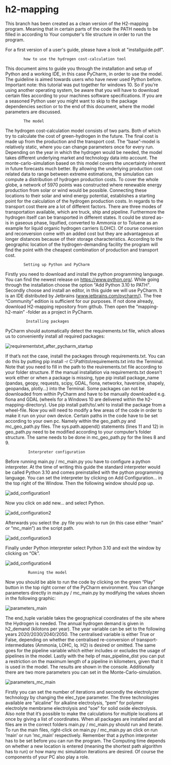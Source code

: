 # h2-mapping

This branch has been created as a clean version of the H2-mapping program.
Meaning that in certain parts of the code the PATH needs to be filled in according to Your computer's file structure in order to run the program. 

For a first version of a user's guide, please have a look at "installguide.pdf".


            how to use the hydrogen cost-calculation tool

This document aims to guide you through the installation and setup of Python and a working
IDE, in this case PyCharm, in order to use the model. The guideline is aimed towards
users who have never used Python before. Important note: this tutorial was put together
for windows 10. So if you’re using another operating system, be aware that you will have
to download certain files according to your machines software specifications. If you are a
seasoned Python user you might want to skip to the package dependencies section or to the
end of this document, where the model parameters are discussed.

            The model 

The hydrogen cost-calculation model consists of two parts. Both of which try to calculate the
cost of green-hydrogen in the future. The final cost is made up from the production and the
transport cost. The “base”-model is relatively static, where you can change parameters once
for every run. Depending on the year in which the hydrogen would be needed, the model takes
different underlying market and technology data into account. The monte-carlo-simulation
based on this model covers the uncertainty inherent in future forecasts much better. By
allowing the underlying production cost related data to range between extreme estimations,
the simulation can compute a distribution of hydrogen production costs. To cover the whole
globe, a network of 5970 points was constructed where renewable energy production from
solar or wind would be possible. Connecting these locations to their solar and wind energy
potential, establishes a starting point for the calculation of the hydrogen production costs.
In regards to the transport cost there are a lot of different factors. There are three modes of
transportation available, which are truck, ship and pipeline. Furthermore the hydrogen itself
can be transported in different states. It could be stored as-is in gaseous phase, liquified,
converted to Ammonia or to Toluene as an example for liquid organic hydrogen carriers
(LOHC). Of course conversion and reconversion come with an added cost but they are
advantageous at longer distances because of their storage characteristics. According to the
geographic location of the hydrogen-demanding facility the program will find the point with
the cheapest combination of production and transport cost.

            Setting up Python and PyCharm
            
Firstly you need to download and install the python programming language. You can find
the newest release on https://www.python.org/. While going through the installation choose
the option "Add Python 3.10 to PATH". Secondly choose and install an editor, in this guide
we will use PyCharm. It is an IDE distributed by Jetbrains (www.jetbrains.com/pycharm/).
The free “Community” edition is sufficient for our purposes. If not done already, download
H2-mapping repository from github. Then open the “mapping-h2-main” -folder as a project
in PyCharm.

             Installing packages
             
PyCharm should automatically detect the requirements.txt file, which allows us to conveniently
install all required packages:

![requirementstxt_after_pycharm_startup](https://user-images.githubusercontent.com/101879083/167862302-7e50b994-d60e-44ba-b99b-39b5a5782320.png)

If that’s not the case, install the packages through requirements.txt.
You can do this by putting pip install -r C:\Path\to\requirements.txt into the
Terminal. Note that you need to fill in the path to the reuirements.txt file according to your
folder structure. If the manual installation via requirements.txt doesn’t work either or when a
package is missing, type pip install package_name (pandas, geopy, requests, scipy, GDAL,
fiona, networkx, haversine, shapely, geopandas, plotly...) into the Terminal. Some packages
can not be downloaded from within PyCharm and have to be manually downloaded e.g. fiona
and GDAL (wheels for a Windows 10 are delivered within the h2-mapping-directory). Use
pip install path/to/.whl to install the package from a wheel-file. Now you will need to
modify a few areas of the code in order to make it run on your own device. Certain paths
in the code have to be set according to your own pc. Namely within the geo_path.py and
mc_geo_path.py files. The sys.path.append() statements (lines 11 and 12) in geo_path.py
need to be modified according to your computer’s folder structure. The same needs to be
done in mc_geo_path.py for the lines 8 and 9.

              Interpreter configuration

Before running main.py / mc_main.py you have to configure a python interpreter. At the
time of writing this guide the standard interpreter would be called Python 3.10 and comes
preinstalled with the python programming language. You can set the interpreter by clicking
on Add Configuration... in the top right of the Window. Then the following window
should pop up.

![add_configuration1](https://user-images.githubusercontent.com/101879083/167863071-00657400-bd5b-415b-8029-61d97f9d9461.png)

Now you click on add new... and select Python.

![add_configuration2](https://user-images.githubusercontent.com/101879083/167870519-60568fbb-e1d0-4fa2-878d-f584e92710eb.png)

Afterwards you select the .py file you wish to run (in this case either “main” or “mc_main”)
as the script path.

![add_configuration3](https://user-images.githubusercontent.com/101879083/167870624-ab2db5b8-a4ec-4cb3-8979-a01889e069e4.png)

Finally under Python interpreter select Python 3.10 and exit the window by clicking on
“Ok”.

![add_configuration4](https://user-images.githubusercontent.com/101879083/167870735-d2e51c06-0484-4ba4-bc1c-465fec0adbcb.png)

              Running the model

Now you should be able to run the code by clicking on the green “Play” button in the
top right corner of the PyCharm environment. You can change parameters directly in
main.py / mc_main.py by modifying the values shown in the following graphic:

![parameters_main](https://user-images.githubusercontent.com/101879083/167870960-ba69fe15-0463-400e-887e-f2b97f6c10c8.png)

The end_tuple variable takes the geographical coordinates of the site where the Hydrogen
is needed. The annual hydrogen demand is given in h2_demand (kilotons per year). The
year variable can be set to the following years 2020/2030/2040/2050. The centralised
variable is either True or False, depending on whether the centralised re-conversion of
transport-intermediates (Ammonia, LOHC, lq. H2) is desired or omitted. The same goes
for the pipeline variable which either includes or excludes the usage of pipelines in the
model. Lastly with the help of max_pipeline_dist you can put a restriction on the
maximum length of a pipeline in kilometers, given that it is used in the model. The results
are shown in the console. Additionally there are two more parameters you can set in the
Monte-Carlo-simulation.

![parameters_mc_main](https://user-images.githubusercontent.com/101879083/167871037-cacbd515-ba82-4320-84ea-f9daa0070603.png)

Firstly you can set the number of iterations and secondly the electrolyzer technology
by changing the elec_type parameter. The three technologies available are “alcaline” for
alkaline electrolysis, “pem” for polymer electrolyte membrame electrolysis and “soe” for
solid oxide electrolysis. Also note that it’s possible to make the calculations for multiple
locations at once by giving a list of coordinates. When all packages are installed and all
files are in the correct folders main.py / mc_main.py should run and iterate. To run the
main files, right-click on main.py / mc_main.py an click on run ’main’ or run ’mc_main’
respectively. Remember that a python interpreter has to be set before you can run the
program. The Computing time depends on whether a new location is entered (meaning the
shortest path algorithm has to run) or how many mc simulation iterations are desired. Of
course the components of your PC also play a role.
